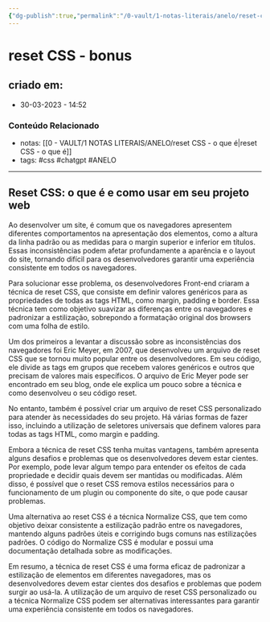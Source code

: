 ```yaml
---
{"dg-publish":true,"permalink":"/0-vault/1-notas-literais/anelo/reset-css-bonus/","tags":["css","chatgpt","ANELO"],"dgHomeLink":true,"dgShowLocalGraph":true,"dgShowFileTree":true,"dgEnableSearch":true}
---
```


# reset CSS - bonus

## criado em: 
-  30-03-2023 - 14:52

### Conteúdo Relacionado
- notas: [[0 - VAULT/1 NOTAS LITERAIS/ANELO/reset CSS - o que é\|reset CSS - o que é]]
- tags: #css #chatgpt #ANELO 

---

## Reset CSS: o que é e como usar em seu projeto web

Ao desenvolver um site, é comum que os navegadores apresentem diferentes comportamentos na apresentação dos elementos, como a altura da linha padrão ou as medidas para o margin superior e inferior em títulos. Essas inconsistências podem afetar profundamente a aparência e o layout do site, tornando difícil para os desenvolvedores garantir uma experiência consistente em todos os navegadores.

Para solucionar esse problema, os desenvolvedores Front-end criaram a técnica de reset CSS, que consiste em definir valores genéricos para as propriedades de todas as tags HTML, como margin, padding e border. Essa técnica tem como objetivo suavizar as diferenças entre os navegadores e padronizar a estilização, sobrepondo a formatação original dos browsers com uma folha de estilo.

Um dos primeiros a levantar a discussão sobre as inconsistências dos navegadores foi Eric Meyer, em 2007, que desenvolveu um arquivo de reset CSS que se tornou muito popular entre os desenvolvedores. Em seu código, ele divide as tags em grupos que recebem valores genéricos e outros que precisam de valores mais específicos. O arquivo de Eric Meyer pode ser encontrado em seu blog, onde ele explica um pouco sobre a técnica e como desenvolveu o seu código reset.

No entanto, também é possível criar um arquivo de reset CSS personalizado para atender às necessidades do seu projeto. Há várias formas de fazer isso, incluindo a utilização de seletores universais que definem valores para todas as tags HTML, como margin e padding.

Embora a técnica de reset CSS tenha muitas vantagens, também apresenta alguns desafios e problemas que os desenvolvedores devem estar cientes. Por exemplo, pode levar algum tempo para entender os efeitos de cada propriedade e decidir quais devem ser mantidas ou modificadas. Além disso, é possível que o reset CSS remova estilos necessários para o funcionamento de um plugin ou componente do site, o que pode causar problemas.

Uma alternativa ao reset CSS é a técnica Normalize CSS, que tem como objetivo deixar consistente a estilização padrão entre os navegadores, mantendo alguns padrões úteis e corrigindo bugs comuns nas estilizações padrões. O código do Normalize CSS é modular e possui uma documentação detalhada sobre as modificações.

Em resumo, a técnica de reset CSS é uma forma eficaz de padronizar a estilização de elementos em diferentes navegadores, mas os desenvolvedores devem estar cientes dos desafios e problemas que podem surgir ao usá-la. A utilização de um arquivo de reset CSS personalizado ou a técnica Normalize CSS podem ser alternativas interessantes para garantir uma experiência consistente em todos os navegadores.